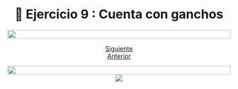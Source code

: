 <h1 align="center"> 📝 Ejercicio 9 : Cuenta con ganchos</h1>

<img src= 'https://i.gifer.com/origin/8c/8cd3f1898255c045143e1da97fbabf10_w200.gif' height="20" width="100%">

<div align="center">

[Siguiente](/Documentos/Ejercicio10.md)<br>
[Anterior](/Documentos/Ejercicio8.md)
 </div>

<img src= 'https://i.gifer.com/origin/8c/8cd3f1898255c045143e1da97fbabf10_w200.gif' height="20" width="100%">

<div align="center">
  <img src="https://media.giphy.com/media/l41YdCYTZ9hpXGDXq/giphy.gif"/>
 </div>

